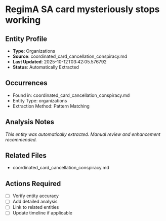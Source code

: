 # RegimA SA card mysteriously stops working

## Entity Profile
- **Type**: Organizations
- **Source**: coordinated_card_cancellation_conspiracy.md
- **Last Updated**: 2025-10-12T03:42:05.576792
- **Status**: Automatically Extracted

## Occurrences
- Found in: coordinated_card_cancellation_conspiracy.md
- Entity Type: organizations
- Extraction Method: Pattern Matching

## Analysis Notes
*This entity was automatically extracted. Manual review and enhancement recommended.*

## Related Files
- coordinated_card_cancellation_conspiracy.md

## Actions Required
- [ ] Verify entity accuracy
- [ ] Add detailed analysis
- [ ] Link to related entities
- [ ] Update timeline if applicable
